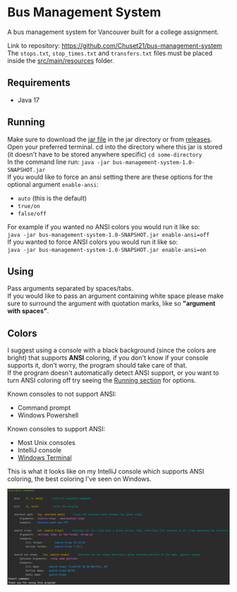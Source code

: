 # Bus Management System

A bus management system for Vancouver built for a college assignment.  

Link to repository: https://github.com/Chuset21/bus-management-system  
The `stops.txt`, `stop_times.txt` and `transfers.txt` files must be placed inside the [src/main/resources](src/main/resources) folder.

## Requirements

- Java 17

## Running

Make sure to download the [jar file](jar/bus-management-system-1.0-SNAPSHOT.jar) in the jar directory or from [releases](https://github.com/Chuset21/bus-management-system/releases).  
Open your preferred terminal.
cd into the directory where this jar is stored (it doesn't have to be stored anywhere specific) `cd some-directory`  
In the command line run: `java -jar bus-management-system-1.0-SNAPSHOT.jar`  
If you would like to force an ansi setting there are these options for the optional argument `enable-ansi`:
- `auto` (this is the default)
- `true/on`
- `false/off`  

For example if you wanted no ANSI colors you would run it like so:  
`java -jar bus-management-system-1.0-SNAPSHOT.jar enable-ansi=off`  
If you wanted to force ANSI colors you would run it like so:  
`java -jar bus-management-system-1.0-SNAPSHOT.jar enable-ansi=on`

## Using

Pass arguments separated by spaces/tabs.  
If you would like to pass an argument containing white space please make sure to surround the argument with quotation marks, like so __"argument with spaces"__.

## Colors

I suggest using a console with a black background (since the colors are bright) that supports __ANSI__ coloring, if you don't know if your console supports it, don't worry, the program should take care of that.  
If the program doesn't automatically detect ANSI support, or you want to turn ANSI coloring off try seeing the [Running section](#running) for options.

Known consoles to not support ANSI:
 - Command prompt  
 - Windows Powershell  

Known consoles to support ANSI:
- Most Unix consoles  
- IntelliJ console  
- [Windows Terminal](https://aka.ms/terminal)  

This is what it looks like on my IntelliJ console which supports ANSI coloring, the best coloring I've seen on Windows.  

![Something Went Wrong](images/showcase_colors.png)